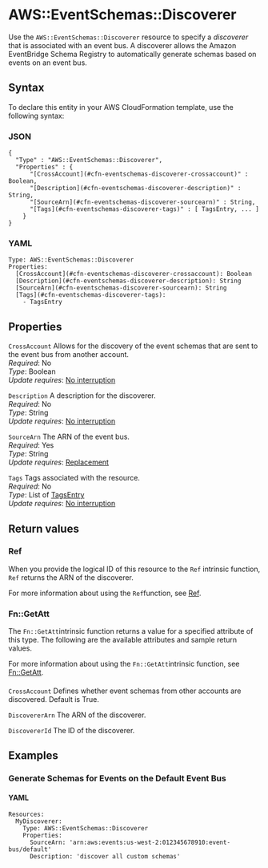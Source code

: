# AWS::EventSchemas::Discoverer<a name="aws-resource-eventschemas-discoverer"></a>

Use the `AWS::EventSchemas::Discoverer` resource to specify a *discoverer* that is associated with an event bus\. A discoverer allows the Amazon EventBridge Schema Registry to automatically generate schemas based on events on an event bus\. 

## Syntax<a name="aws-resource-eventschemas-discoverer-syntax"></a>

To declare this entity in your AWS CloudFormation template, use the following syntax:

### JSON<a name="aws-resource-eventschemas-discoverer-syntax.json"></a>

```
{
  "Type" : "AWS::EventSchemas::Discoverer",
  "Properties" : {
      "[CrossAccount](#cfn-eventschemas-discoverer-crossaccount)" : Boolean,
      "[Description](#cfn-eventschemas-discoverer-description)" : String,
      "[SourceArn](#cfn-eventschemas-discoverer-sourcearn)" : String,
      "[Tags](#cfn-eventschemas-discoverer-tags)" : [ TagsEntry, ... ]
    }
}
```

### YAML<a name="aws-resource-eventschemas-discoverer-syntax.yaml"></a>

```
Type: AWS::EventSchemas::Discoverer
Properties: 
  [CrossAccount](#cfn-eventschemas-discoverer-crossaccount): Boolean
  [Description](#cfn-eventschemas-discoverer-description): String
  [SourceArn](#cfn-eventschemas-discoverer-sourcearn): String
  [Tags](#cfn-eventschemas-discoverer-tags): 
    - TagsEntry
```

## Properties<a name="aws-resource-eventschemas-discoverer-properties"></a>

`CrossAccount`  <a name="cfn-eventschemas-discoverer-crossaccount"></a>
Allows for the discovery of the event schemas that are sent to the event bus from another account\.  
*Required*: No  
*Type*: Boolean  
*Update requires*: [No interruption](https://docs.aws.amazon.com/AWSCloudFormation/latest/UserGuide/using-cfn-updating-stacks-update-behaviors.html#update-no-interrupt)

`Description`  <a name="cfn-eventschemas-discoverer-description"></a>
A description for the discoverer\.  
*Required*: No  
*Type*: String  
*Update requires*: [No interruption](https://docs.aws.amazon.com/AWSCloudFormation/latest/UserGuide/using-cfn-updating-stacks-update-behaviors.html#update-no-interrupt)

`SourceArn`  <a name="cfn-eventschemas-discoverer-sourcearn"></a>
The ARN of the event bus\.  
*Required*: Yes  
*Type*: String  
*Update requires*: [Replacement](https://docs.aws.amazon.com/AWSCloudFormation/latest/UserGuide/using-cfn-updating-stacks-update-behaviors.html#update-replacement)

`Tags`  <a name="cfn-eventschemas-discoverer-tags"></a>
Tags associated with the resource\.  
*Required*: No  
*Type*: List of [TagsEntry](aws-properties-eventschemas-discoverer-tagsentry.md)  
*Update requires*: [No interruption](https://docs.aws.amazon.com/AWSCloudFormation/latest/UserGuide/using-cfn-updating-stacks-update-behaviors.html#update-no-interrupt)

## Return values<a name="aws-resource-eventschemas-discoverer-return-values"></a>

### Ref<a name="aws-resource-eventschemas-discoverer-return-values-ref"></a>

When you provide the logical ID of this resource to the `Ref` intrinsic function, `Ref` returns the ARN of the discoverer\.

For more information about using the `Ref`function, see [Ref](https://docs.aws.amazon.com/AWSCloudFormation/latest/UserGuide/intrinsic-function-reference-ref.html)\.

### Fn::GetAtt<a name="aws-resource-eventschemas-discoverer-return-values-fn--getatt"></a>

The `Fn::GetAtt`intrinsic function returns a value for a specified attribute of this type\. The following are the available attributes and sample return values\.

For more information about using the `Fn::GetAtt`intrinsic function, see [Fn::GetAtt](https://docs.aws.amazon.com/AWSCloudFormation/latest/UserGuide/intrinsic-function-reference-getatt.html)\.

#### <a name="aws-resource-eventschemas-discoverer-return-values-fn--getatt-fn--getatt"></a>

`CrossAccount`  <a name="CrossAccount-fn::getatt"></a>
Defines whether event schemas from other accounts are discovered\. Default is True\.

`DiscovererArn`  <a name="DiscovererArn-fn::getatt"></a>
The ARN of the discoverer\.

`DiscovererId`  <a name="DiscovererId-fn::getatt"></a>
The ID of the discoverer\.

## Examples<a name="aws-resource-eventschemas-discoverer--examples"></a>

### Generate Schemas for Events on the Default Event Bus<a name="aws-resource-eventschemas-discoverer--examples--Generate_Schemas_for_Events_on_the_Default_Event_Bus"></a>

#### YAML<a name="aws-resource-eventschemas-discoverer--examples--Generate_Schemas_for_Events_on_the_Default_Event_Bus--yaml"></a>

```
Resources:
  MyDiscoverer:
    Type: AWS::EventSchemas::Discoverer
    Properties:
      SourceArn: 'arn:aws:events:us-west-2:012345678910:event-bus/default'
      Description: 'discover all custom schemas'
```